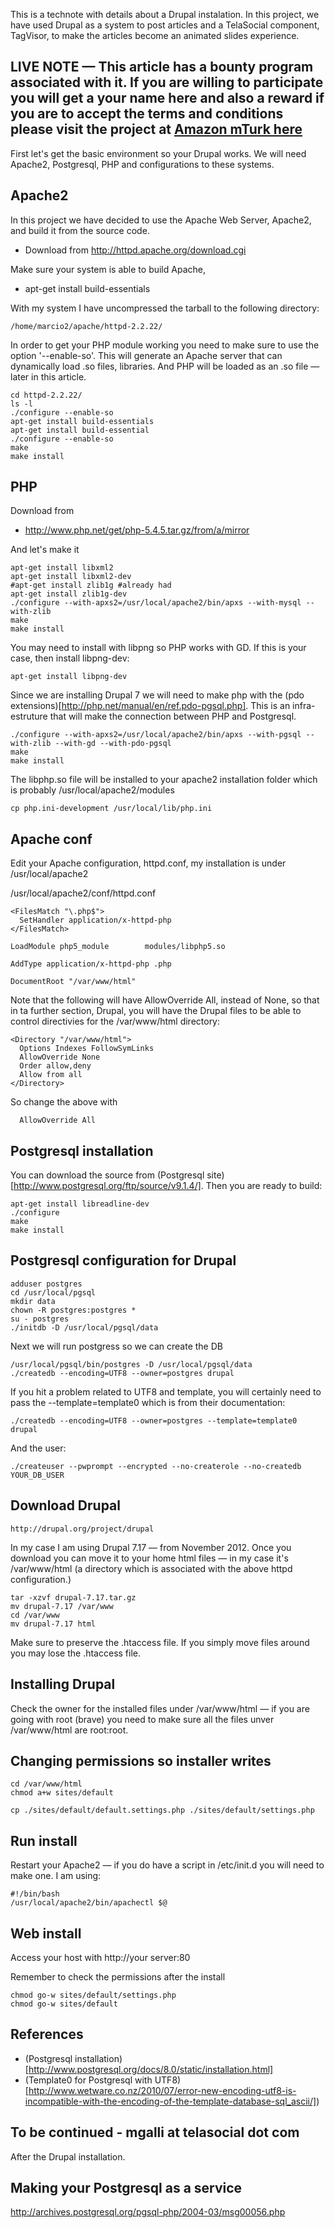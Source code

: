 This is a technote with details about a Drupal instalation. In this project, we have used Drupal as a system to post articles and a TelaSocial component, TagVisor, to make the articles become an animated slides experience. 


## LIVE NOTE — This article has a bounty program associated with it. If you are willing to participate you will get a your name here and also a reward if you are to accept the terms and conditions please visit the project at [Amazon mTurk here](https://www.mturk.com/mturk/searchbar?selectedSearchType=hitgroups&requesterId=A2R9MB4V6CG1WY)

First let's get the basic environment so your Drupal works. We will need Apache2, Postgresql, PHP and configurations to these systems. 

## Apache2

In this project we have decided to use the Apache Web Server, Apache2, and build it from the source code. 

* Download from http://httpd.apache.org/download.cgi

Make sure your system is able to build Apache, 

* apt-get install build-essentials
 
With my system I have uncompressed the tarball to the following directory: 

    /home/marcio2/apache/httpd-2.2.22/

In order to get your PHP module working you need to make sure to use the option '--enable-so'. This will generate an Apache server that can dynamically load .so files, libraries. And PHP will be loaded as an .so file — later in this article. 

    cd httpd-2.2.22/
    ls -l
    ./configure --enable-so
    apt-get install build-essentials
    apt-get install build-essential
    ./configure --enable-so
    make
    make install

## PHP 

Download from 

* http://www.php.net/get/php-5.4.5.tar.gz/from/a/mirror

And let's make it

    apt-get install libxml2
    apt-get install libxml2-dev
    #apt-get install zlib1g #already had
    apt-get install zlib1g-dev
    ./configure --with-apxs2=/usr/local/apache2/bin/apxs --with-mysql --with-zlib
    make
    make install

You may need to install with libpng so PHP works with GD. If this is your case, then install libpng-dev:

    apt-get install libpng-dev

Since we are installing Drupal 7 we will need to make php with the (pdo extensions)[http://php.net/manual/en/ref.pdo-pgsql.php]. This is an infra-estruture that will make the connection between PHP and Postgresql.

    ./configure --with-apxs2=/usr/local/apache2/bin/apxs --with-pgsql --with-zlib --with-gd --with-pdo-pgsql 
    make
    make install

The libphp.so file will be installed to your apache2 installation folder which is probably /usr/local/apache2/modules

    cp php.ini-development /usr/local/lib/php.ini

## Apache conf

Edit your Apache configuration, httpd.conf, my installation is under /usr/local/apache2

/usr/local/apache2/conf/httpd.conf

    <FilesMatch "\.php$">
      SetHandler application/x-httpd-php
    </FilesMatch>

    LoadModule php5_module        modules/libphp5.so

    AddType application/x-httpd-php .php

    DocumentRoot "/var/www/html"

Note that the following will have AllowOverride All, instead of None, so that in ta further section, Drupal, you will have the Drupal files to be able to control directivies for the /var/www/html directory: 

    <Directory "/var/www/html">
      Options Indexes FollowSymLinks
      AllowOverride None
      Order allow,deny
      Allow from all
    </Directory>

So change the above with 

      AllowOverride All

## Postgresql installation

You can download the source from (Postgresql site)[http://www.postgresql.org/ftp/source/v9.1.4/]. Then you are ready to build:

    apt-get install libreadline-dev
    ./configure
    make
    make install

## Postgresql configuration for Drupal

    adduser postgres
    cd /usr/local/pgsql
    mkdir data 
    chown -R postgres:postgres * 
    su - postgres
    ./initdb -D /usr/local/pgsql/data
 
Next we will run postgress so we can create the DB

    /usr/local/pgsql/bin/postgres -D /usr/local/pgsql/data
    ./createdb --encoding=UTF8 --owner=postgres drupal

If you hit a problem related to UTF8 and template, you will certainly need to pass the --template=template0 which is from their documentation: 

    ./createdb --encoding=UTF8 --owner=postgres --template=template0 drupal

And the user: 

    ./createuser --pwprompt --encrypted --no-createrole --no-createdb YOUR_DB_USER 

## Download Drupal

    http://drupal.org/project/drupal

In my case I am using Drupal 7.17 — from November 2012. Once you download you can move it to your home html files — in my case it's /var/www/html (a directory which is associated with the above httpd configuration.)

    tar -xzvf drupal-7.17.tar.gz  
    mv drupal-7.17 /var/www
    cd /var/www
    mv drupal-7.17 html
  
Make sure to preserve the .htaccess file. If you simply move files around you may lose the .htaccess file. 

## Installing Drupal 

Check the owner for the installed files under /var/www/html — if you are going with root (brave) you need to make sure all the files unver /var/www/html are root:root. 

## Changing permissions so installer writes 

    cd /var/www/html 
    chmod a+w sites/default

    cp ./sites/default/default.settings.php ./sites/default/settings.php

## Run install 
 
Restart your Apache2 — if you do have a script in /etc/init.d you will need to make one. I am using: 

    #!/bin/bash
    /usr/local/apache2/bin/apachectl $@

## Web install

Access your host with http://your server:80

Remember to check the permissions after the install

    chmod go-w sites/default/settings.php
    chmod go-w sites/default

## References

* (Postgresql installation)[http://www.postgresql.org/docs/8.0/static/installation.html]
* (Template0 for Postgresql with UTF8)[http://www.wetware.co.nz/2010/07/error-new-encoding-utf8-is-incompatible-with-the-encoding-of-the-template-database-sql_ascii/])

## To be continued - mgalli at telasocial dot com


After the Drupal installation.

## Making your Postgresql as a service

http://archives.postgresql.org/pgsql-php/2004-03/msg00056.php



